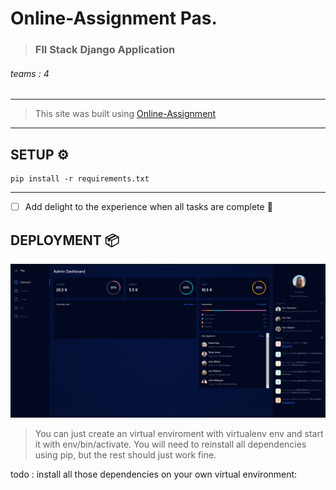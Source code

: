 # Online-Assignment            Pas.          
> ### Fll Stack Django Application
###### teams : 4
----
> This site was built using [Online-Assignment ](https://assignment-online.herokuapp.com/dashboard/)
----
## **SETUP** ⚙️

```
pip install -r requirements.txt
```

-----

- [ ] Add delight to the experience when all tasks are complete :tada:


## **DEPLOYMENT** 📦

![My Image](templates/public/dashboardScreenShot.png)


> You can just create an virtual enviroment with virtualenv env and start it with env/bin/activate.
> You will need to reinstall all dependencies using pip, but the rest should just work fine.

todo : install all those dependencies on your own virtual environment:

